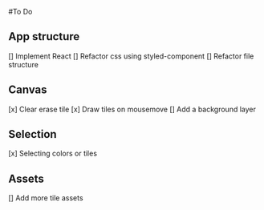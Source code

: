 #To Do

## App structure
[] Implement React
[] Refactor css using styled-component
[] Refactor file structure

## Canvas
[x] Clear erase tile
[x] Draw tiles on mousemove
[] Add a background layer

## Selection
[x] Selecting colors or tiles

## Assets
[] Add more tile assets
